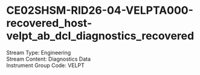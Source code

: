 # CE02SHSM-RID26-04-VELPTA000-recovered_host-velpt_ab_dcl_diagnostics_recovered

Stream Type: Engineering<br>
Stream Content: Diagnostics Data<br>
Instrument Group Code: VELPT<br>
